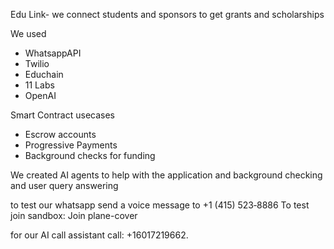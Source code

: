 Edu Link- we connect students and sponsors to get grants and scholarships

We used 
- WhatsappAPI
- Twilio
- Educhain
- 11 Labs
- OpenAI

Smart Contract usecases
- Escrow accounts
- Progressive Payments
- Background checks for funding

We created AI agents to help with the application and background checking and user query answering

to test our whatsapp 
send a voice message to 
+1 (415) 523‑8886‬
To test join sandbox: Join plane-cover


for our AI call assistant 
call: +16017219662. 
